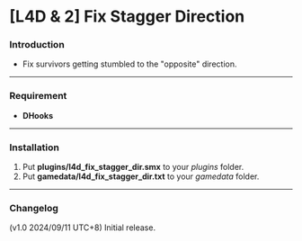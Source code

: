 # [L4D & 2] Fix Stagger Direction

### Introduction
- Fix survivors getting stumbled to the "opposite" direction.

<hr>

### Requirement
- **DHooks**

<hr>

### Installation
1. Put **plugins/l4d_fix_stagger_dir.smx** to your _plugins_ folder.
2. Put **gamedata/l4d_fix_stagger_dir.txt** to your _gamedata_ folder.

<hr>

### Changelog
(v1.0 2024/09/11 UTC+8) Initial release.
